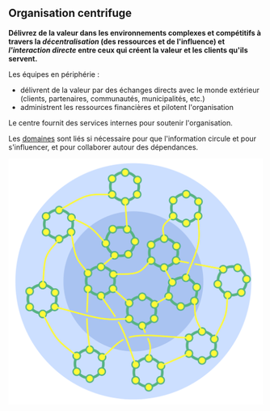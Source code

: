 ## Organisation centrifuge

**Délivrez de la valeur dans les environnements complexes et compétitifs à travers la *décentralisation* (des ressources et de l'influence) et *l'interaction directe* entre ceux qui créent la valeur et les clients qu'ils servent.**

Les équipes en périphérie :

- délivrent de la valeur par des échanges directs avec le monde extérieur (clients, partenaires, communautés, municipalités, etc.) 
- administrent les ressources financières et pilotent l'organisation

Le centre fournit des services internes pour soutenir l'organisation.

Les [domaines](glossary:domain) sont liés si nécessaire pour que l'information circule et pour s'influencer, et pour collaborer autour des dépendances.

![Organisation centrifuge](img/structural-patterns/peach-organization.png)